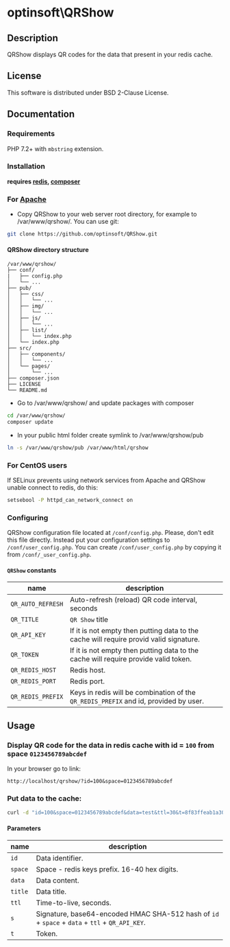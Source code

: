 # optinsoft\QRShow

## Description

QRShow displays QR codes for the data that present in your redis cache.

## License

This software is distributed under BSD 2-Clause License.

## Documentation

### Requirements

PHP 7.2+ with `mbstring` extension.

### Installation

**requires [redis](https://redis.io/), [composer](https://getcomposer.org)**

### For [Apache](https://httpd.apache.org/)

- Copy QRShow to your web server root directory, for example to /var/www/qrshow/. You can use git:

```bash
git clone https://github.com/optinsoft/QRShow.git
```

#### QRShow directory structure

```
/var/www/qrshow/
├── conf/
|   ├── config.php
│   └── ...
├── pub/
│   ├── css/
│   │   └── ...
│   ├── img/
│   │   └── ...
│   ├── js/
│   │   └── ...
│   ├── list/
│   │   └── index.php
│   └── index.php
├── src/
│   ├── components/
│   │   └── ...
│   └── pages/
│       └── ...
├── composer.json
├── LICENSE
└── README.md
```

- Go to /var/www/qrshow/ and update packages with composer

```bash
cd /var/www/qrshow/
composer update
```

- In your public html folder create symlink to /var/www/qrshow/pub

```bash
ln -s /var/www/qrshow/pub /var/www/html/qrshow
```

### For CentOS users

If SELinux prevents using network services from Apache and QRShow unable connect to redis, do this:

```bash
setsebool -P httpd_can_network_connect on
```

### Configuring

QRShow configuration file located at `/conf/config.php`. Please, don't edit this file directly. Instead put your configuration settings to `/conf/user_config.php`. You can create `/conf/user_config.php` by copying it from `/conf/_user_config.php`.

####  `QRShow` constants
name | description
---- | -----------
`QR_AUTO_REFRESH` | Auto-refresh (reload) QR code interval, seconds
`QR_TITLE` | `QR Show` title
`QR_API_KEY` | If it is not empty then putting data to the cache will require provid valid signature.
`QR_TOKEN` | If it is not empty then putting data to the cache will require provide valid token.
`QR_REDIS_HOST` | Redis host.
`QR_REDIS_PORT` | Redis port.
`QR_REDIS_PREFIX` | Keys in redis will be combination of the `QR_REDIS_PREFIX` and id, provided by user.

## Usage

### Display QR code for the data in redis cache with id = `100` from space `0123456789abcdef`

In your browser go to link:
```
http://localhost/qrshow/?id=100&space=0123456789abcdef
```

### Put data to the cache:
```bash
curl -d "id=100&space=0123456789abcdef&data=test&ttl=30&t=8f83ffeab1a30e2171520589a1d6a01f" -X POST http://localhost/qrshow/
```

#### Parameters

name | description
---- | -----------
`id`|Data identifier.
`space`|Space - redis keys prefix. 16-40 hex digits.
`data`|Data content.
`title`|Data title.
`ttl`|Time-to-live, seconds.
`s`|Signature, base64-encoded HMAC SHA-512 hash of `id` + `space` + `data` + `ttl` + `QR_API_KEY`.
`t`|Token.
